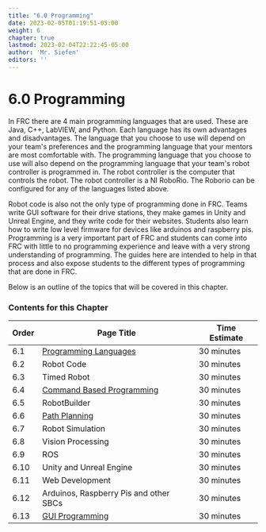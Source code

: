 ```yaml
---
title: "6.0 Programming"
date: 2023-02-05T01:19:51-05:00
weight: 6
chapter: true
lastmod: 2023-02-04T22:22:45-05:00
author: 'Mr. Siefen'
editors: ''
---
```


# 6.0 Programming

In FRC there are 4 main programming languages that are used. These are Java, C++, LabVIEW, and Python. Each language has its own advantages and disadvantages. The language that you choose to use will depend on your team's preferences and the programming language that your mentors are most comfortable with. The programming language that you choose to use will also depend on the programming language that your team's robot controller is programmed in. The robot controller is the computer that controls the robot. The robot controller is a NI RoboRio. The Roborio can be configured for any of the languages listed above. 

Robot code is also not the only type of programming done in FRC. Teams write GUI software for their drive stations, they make games in Unity and Unreal Engine, and they write code for their websites. Students also learn how to write low level firmware for devices like arduinos and raspberry pis. Programming is a very important part of FRC and students can come into FRC with little to no programming experience and leave with a very strong understanding of programming. The guides here are intended to help in that process and also expose students to the different types of programming that are done in FRC.

Below is an outline of the topics that will be covered in this chapter.

### Contents for this Chapter

| Order | Page Title | Time Estimate |
| --- | --- | --- |
| 6.1 | [Programming Languages](/programming/programming-languages) | 30 minutes |
| 6.2 | Robot Code | 30 minutes |
| 6.3 | Timed Robot | 30 minutes |
| 6.4 | [Command Based Programming](/programming/command-based-programming) | 30 minutes |
| 6.5 | RobotBuilder | 30 minutes |
| 6.6 | [Path Planning](programming/path-planning) | 30 minutes |
| 6.7 | Robot Simulation | 30 minutes |
| 6.8 | Vision Processing | 30 minutes |
| 6.9 | ROS | 30 minutes |
| 6.10 | Unity and Unreal Engine | 30 minutes |
| 6.11 | Web Development | 30 minutes |
| 6.12 | Arduinos, Raspberry Pis and other SBCs | 30 minutes |
| 6.13 | [GUI Programming](/programming/gui-programming) | 30 minutes |
